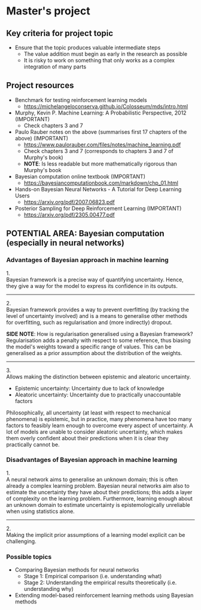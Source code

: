 # Master's project

## Key criteria for project topic
- Ensure that the topic produces valuable intermediate steps
    - The value addition must begin as early in the research as possible
    - It is risky to work on something that only works as a complex integration of many parts

## Project resources
- Benchmark for testing reinforcement learning models
    - https://michelangeloconserva.github.io/Colosseum/mds/intro.html
- Murphy, Kevin P. Machine Learning: A Probabilistic Perspective, 2012 (IMPORTANT)
    - Check chapters 3 and 7
- Paulo Rauber notes on the above (summarises first 17 chapters of the above) (IMPORTANT)
    - https://www.paulorauber.com/files/notes/machine_learning.pdf
    - Check chapters 3 and 7 (corresponds to chapters 3 and 7 of Murphy's book)
    - **NOTE**: Is less readable but more mathematically rigorous than Murphy's book
- Bayesian computation online textbook (IMPORTANT)
    - https://bayesiancomputationbook.com/markdown/chp_01.html
- Hands-on Bayesian Neural Networks - A Tutorial for Deep Learning Users
    - https://arxiv.org/pdf/2007.06823.pdf
- Posterior Sampling for Deep Reinforcement Learning (IMPORTANT)
    - https://arxiv.org/pdf/2305.00477.pdf

## POTENTIAL AREA: Bayesian computation (especially in neural networks)
### Advantages of Bayesian approach in machine learning
1.<br> Bayesian framework is a precise way of quantifying uncertainty. Hence, they give a way for the model to express its confidence in its outputs.

---

2.<br> Bayesian framework provides a way to prevent overfitting (by tracking the level of uncertainty involved) and is a means to generalise other methods for overfitting, such as regularisation and (more indirectly) dropout.


**SIDE NOTE**: How is regularisation generalised using a Bayesian framework? Regularisation adds a penalty with respect to some reference, thus biasing the model's weights toward a specific range of values. This can be generalised as a prior assumption about the distribution of the weights.

---

3.<br> Allows making the distinction between epistemic and aleatoric uncertainty.

- Epistemic uncertainty: Uncertainty due to lack of knowledge
- Aleatoric uncertainty: Uncertainty due to practically unaccountable factors

Philosophically, all uncertainty (at least with respect to mechanical phenomena) is epistemic, but in practice, many phenomena have too many factors to feasibly learn enough to overcome every aspect of uncertainty. A lot of models are unable to consider aleatoric uncertainty, which makes them overly confident about their predictions when it is clear they practically cannot be.

### Disadvantages of Bayesian approach in machine learning
1.<br> A neural network aims to generalise an unknown domain; this is often already a complex learning problem. Bayesian neural networks aim also to estimate the uncertainty they have about their predictions; this adds a layer of complexity on the learning problem. Furthermore, learning enough about an unknown domain to estimate uncertainty is epistemologically unreliable when using statistics alone.

---

2.<br> Making the implicit prior assumptions of a learning model explicit can be challenging.

### Possible topics
- Comparing Bayesian methods for neural networks
    - Stage 1: Empirical comparison (i.e. understanding what)
    - Stage 2: Understanding the empirical results theoretically (i.e. understanding why)
- Extending model-based reinforcement learning methods using Bayesian methods
